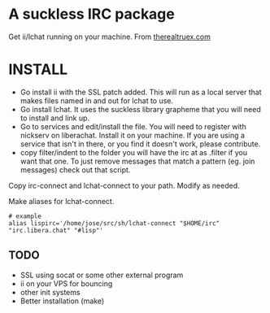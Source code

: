 # A suckless IRC package

Get ii/lchat running on your machine. From [therealtruex.com](https://therealtruex.com/posts/iilchat-setup-too-easy)

# INSTALL

- Go install ii with the SSL patch added. This will run as a local server that makes files named in and out for lchat to
use.
- Go install lchat. It uses the suckless library grapheme that you will need to install and link up.
- Go to services and edit/install the file. You will need to register
with nickserv on liberachat. Install it on your machine. If you are
using a service that isn't in there, or you find it doesn't work,
please contribute.
- copy filter/indent to the folder you will have the irc at as .filter if you want that one. To just remove messages
  that match a pattern (eg. join messages) check out that script.

Copy irc-connect and lchat-connect to your path. Modify as needed.

Make aliases for lchat-connect.

```
# example
alias lispirc='/home/jose/src/sh/lchat-connect "$HOME/irc" "irc.libera.chat" "#lisp"'
```

## TODO
- SSL using socat or some other external program
- ii on your VPS for bouncing
- other init systems
- Better installation (make)
